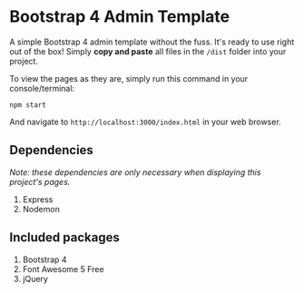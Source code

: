 # Bootstrap 4 Admin Template

A simple Bootstrap 4 admin template without the fuss.
It's ready to use right out of the box! Simply **copy and paste** all files in the `/dist` folder into your project.

To view the pages as they are, simply run this command in your console/terminal:
```
npm start
```

And navigate to `http://localhost:3000/index.html` in your web browser.

## Dependencies
*Note: these dependencies are only necessary when displaying this project's pages.*
1. Express
2. Nodemon

## Included packages
1. Bootstrap 4
2. Font Awesome 5 Free
3. jQuery
